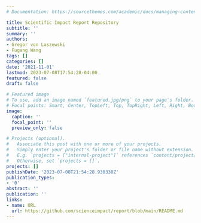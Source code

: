 ```yaml
---
# Documentation: https://sourcethemes.com/academic/docs/managing-content/

title: Scientific Impact Report Repository
subtitle: ''
summary: ''
authors:
- Gregor von Laszewski
- Fugang Wang
tags: []
categories: []
date: '2021-11-01'
lastmod: 2023-07-08T17:54:28-04:00
featured: false
draft: false

# Featured image
# To use, add an image named `featured.jpg/png` to your page's folder.
# Focal points: Smart, Center, TopLeft, Top, TopRight, Left, Right, BottomLeft, Bottom, BottomRight.
image:
  caption: ''
  focal_point: ''
  preview_only: false

# Projects (optional).
#   Associate this post with one or more of your projects.
#   Simply enter your project's folder or file name without extension.
#   E.g. `projects = ["internal-project"]` references `content/project/deep-learning/index.md`.
#   Otherwise, set `projects = []`.
projects: []
publishDate: '2023-07-08T21:54:28.930330Z'
publication_types:
- '0'
abstract: ''
publication: ''
links:
- name: URL
  url: https://github.com/scienceimpact/report/blob/main/README.md
---
```

